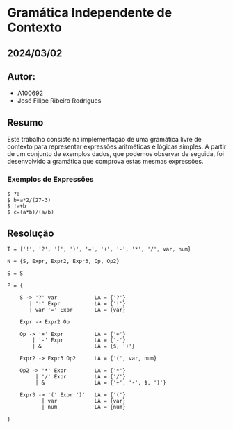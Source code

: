 # Gramática Independente de Contexto
## 2024/03/02

## Autor:
- A100692
- José Filipe Ribeiro Rodrigues

## Resumo


Este trabalho consiste na implementação de uma gramática livre de contexto para representar expressões aritméticas e lógicas simples. A partir de um conjunto de exemplos dados, que podemos observar de seguida, foi desenvolvido a gramática que comprova estas mesmas expressões.
### Exemplos de Expressões

```
$ ?a
$ b=a*2/(27-3)
$ !a+b
$ c=(a*b)/(a/b)
```

## Resolução

```
T = {'!', '?', '(', ')', '=', '+', '-', '*', '/', var, num}

N = {S, Expr, Expr2, Expr3, Op, Op2}

S = S

P = {
    
    S -> '?' var            LA = {'?'}
       | '!' Expr           LA = {'!'}  
       | var '=' Expr       LA = {var} 

    Expr -> Expr2 Op

    Op -> '+' Expr          LA = {'+'}
        | '-' Expr          LA = {'-'}               
        | &                 LA = {$, ')'}
    
    Expr2 -> Expr3 Op2      LA = {'(', var, num}

    Op2 -> '*' Expr         LA = {'*'}
         | '/' Expr         LA = {'/'}
         | &                LA = {'+', '-', $, ')'}
    
    Expr3 -> '(' Expr ')'   LA = {'('}
           | var            LA = {var}
           | num            LA = {num}

}
```
